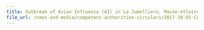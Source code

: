 ```yaml
---
title: Outbreak of Avian Influenza (AI) in La Jumelliere, Maine-etloire 
file_url: /news-and-media/competent-authorities-circulars/2017-10-05-CA2.pdf
---
```

